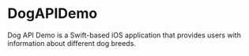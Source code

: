 # DogAPIDemo
Dog API Demo is a Swift-based iOS application that provides users with information about different dog breeds.
